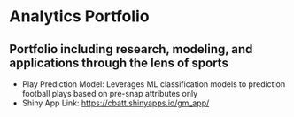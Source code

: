 # Analytics Portfolio
## Portfolio including research, modeling, and applications through the lens of sports
  
- Play Prediction Model: Leverages ML classification models to prediction football plays based on pre-snap attributes only
- Shiny App Link: https://cbatt.shinyapps.io/gm_app/
